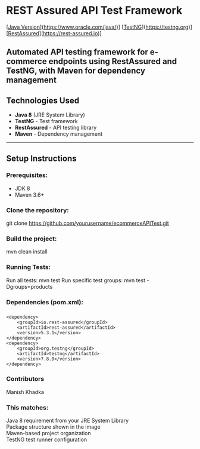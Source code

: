 # REST Assured API Test Framework
[[Java Version](https://img.shields.io/badge/Java-8-blue.svg)](https://www.oracle.com/java/)]
[[TestNG](https://img.shields.io/badge/TestNG-7.8.0-red.svg)](https://testng.org)]
[[RestAssured](https://img.shields.io/badge/RestAssured-5.3.1-green.svg)](https://rest-assured.io)]

Automated API testing framework for e-commerce endpoints using **RestAssured** and **TestNG**, with Maven for dependency management
---

## Technologies Used
- **Java 8** (JRE System Library)
- **TestNG** - Test framework
- **RestAssured** - API testing library
- **Maven** - Dependency management

---

## Setup Instructions
### Prerequisites:
- JDK 8
- Maven 3.6+

### Clone the repository:
git clone https://github.com/yourusername/ecommerceAPITest.git

### Build the project:
mvn clean install

### Running Tests:
Run all tests: mvn test
Run specific test groups: mvn test -Dgroups=products

### Dependencies (pom.xml): 
### <dependencies>
    <dependency>
        <groupId>io.rest-assured</groupId>
        <artifactId>rest-assured</artifactId>
        <version>5.3.1</version>
    </dependency>
    <dependency>
        <groupId>org.testng</groupId>
        <artifactId>testng</artifactId>
        <version>7.8.0</version>
    </dependency>
### </dependencies>


### Contributors 
Manish Khadka


### This matches:
Java 8 requirement from your JRE System Library  
Package structure shown in the image  
Maven-based project organization  
TestNG test runner configuration